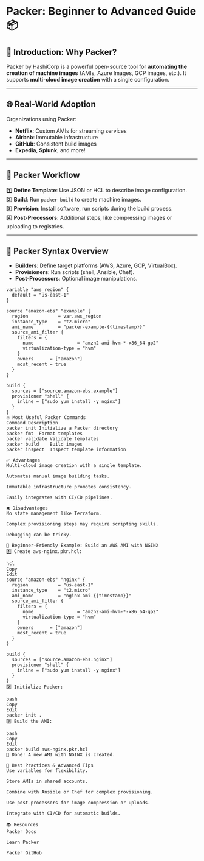 # Packer: Beginner to Advanced Guide 📦

## 📖 Introduction: Why Packer?
Packer by HashiCorp is a powerful open-source tool for **automating the creation of machine images** (AMIs, Azure Images, GCP images, etc.). It supports **multi-cloud image creation** with a single configuration.

---

## 🌐 Real-World Adoption
Organizations using Packer:
- **Netflix**: Custom AMIs for streaming services
- **Airbnb**: Immutable infrastructure
- **GitHub**: Consistent build images
- **Expedia**, **Splunk**, and more!

---

## 🔄 Packer Workflow
1️⃣ **Define Template**: Use JSON or HCL to describe image configuration.  
2️⃣ **Build**: Run `packer build` to create machine images.  
3️⃣ **Provision**: Install software, run scripts during the build process.  
4️⃣ **Post-Processors**: Additional steps, like compressing images or uploading to registries.

---

## 📝 Packer Syntax Overview
- **Builders**: Define target platforms (AWS, Azure, GCP, VirtualBox).
- **Provisioners**: Run scripts (shell, Ansible, Chef).
- **Post-Processors**: Optional image manipulations.

```hcl
variable "aws_region" {
  default = "us-east-1"
}

source "amazon-ebs" "example" {
  region           = var.aws_region
  instance_type    = "t2.micro"
  ami_name         = "packer-example-{{timestamp}}"
  source_ami_filter {
    filters = {
      name                = "amzn2-ami-hvm-*-x86_64-gp2"
      virtualization-type = "hvm"
    }
    owners      = ["amazon"]
    most_recent = true
  }
}

build {
  sources = ["source.amazon-ebs.example"]
  provisioner "shell" {
    inline = ["sudo yum install -y nginx"]
  }
}
🔥 Most Useful Packer Commands
Command	Description
packer init	Initialize a Packer directory
packer fmt	Format templates
packer validate	Validate templates
packer build	Build images
packer inspect	Inspect template information

✅ Advantages
Multi-cloud image creation with a single template.

Automates manual image building tasks.

Immutable infrastructure promotes consistency.

Easily integrates with CI/CD pipelines.

❌ Disadvantages
No state management like Terraform.

Complex provisioning steps may require scripting skills.

Debugging can be tricky.

🚀 Beginner-Friendly Example: Build an AWS AMI with NGINX
1️⃣ Create aws-nginx.pkr.hcl:

hcl
Copy
Edit
source "amazon-ebs" "nginx" {
  region           = "us-east-1"
  instance_type    = "t2.micro"
  ami_name         = "nginx-ami-{{timestamp}}"
  source_ami_filter {
    filters = {
      name                = "amzn2-ami-hvm-*-x86_64-gp2"
      virtualization-type = "hvm"
    }
    owners      = ["amazon"]
    most_recent = true
  }
}

build {
  sources = ["source.amazon-ebs.nginx"]
  provisioner "shell" {
    inline = ["sudo yum install -y nginx"]
  }
}
2️⃣ Initialize Packer:

bash
Copy
Edit
packer init .
3️⃣ Build the AMI:

bash
Copy
Edit
packer build aws-nginx.pkr.hcl
🎉 Done! A new AMI with NGINX is created.

🌟 Best Practices & Advanced Tips
Use variables for flexibility.

Store AMIs in shared accounts.

Combine with Ansible or Chef for complex provisioning.

Use post-processors for image compression or uploads.

Integrate with CI/CD for automatic builds.

📚 Resources
Packer Docs

Learn Packer

Packer GitHub